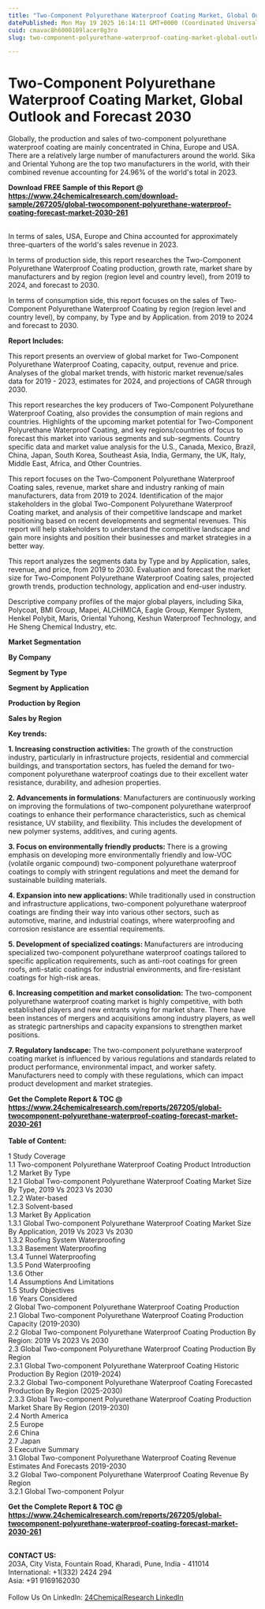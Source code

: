 ```yaml
---
title: "Two-Component Polyurethane Waterproof Coating Market, Global Outlook and Forecast 2030"
datePublished: Mon May 19 2025 16:14:11 GMT+0000 (Coordinated Universal Time)
cuid: cmavac8h6000109lacer8g3ro
slug: two-component-polyurethane-waterproof-coating-market-global-outlook-and-forecast-2030-1

---
```


# Two-Component Polyurethane Waterproof Coating Market, Global Outlook and Forecast 2030

<p>
</p><p>
Globally, the production and sales of two-component polyurethane waterproof coating are mainly concentrated in China, Europe and USA. There are a relatively large number of manufacturers around the world. Sika and Oriental Yuhong are the top two manufacturers in the world, with their combined revenue accounting for 24.96% of the world's total in 2023.</p><p>
</p><div><b>Download FREE Sample of this Report @ 
            <a href="https://www.24chemicalresearch.com/download-sample/267205/global-twocomponent-polyurethane-waterproof-coating-forecast-market-2030-261">
            https://www.24chemicalresearch.com/download-sample/267205/global-twocomponent-polyurethane-waterproof-coating-forecast-market-2030-261</a></b></div><br><p>
In terms of sales, USA, Europe and China accounted for approximately three-quarters of the world's sales revenue in 2023.</p><p>
</p><p>
In terms of production side, this report researches the Two-Component Polyurethane Waterproof Coating production, growth rate, market share by manufacturers and by region (region level and country level), from 2019 to 2024, and forecast to 2030.</p><p>
</p><p>
In terms of consumption side, this report focuses on the sales of Two-Component Polyurethane Waterproof Coating by region (region level and country level), by company, by Type and by Application. from 2019 to 2024 and forecast to 2030.</p><p>
</p><p>
<strong>Report Includes:</strong></p><p>
</p><p>
This report presents an overview of global market for Two-Component Polyurethane Waterproof Coating, capacity, output, revenue and price. Analyses of the global market trends, with historic market revenue/sales data for 2019 - 2023, estimates for 2024, and projections of CAGR through 2030.</p><p>
</p><p>
This report researches the key producers of Two-Component Polyurethane Waterproof Coating, also provides the consumption of main regions and countries. Highlights of the upcoming market potential for Two-Component Polyurethane Waterproof Coating, and key regions/countries of focus to forecast this market into various segments and sub-segments. Country specific data and market value analysis for the U.S., Canada, Mexico, Brazil, China, Japan, South Korea, Southeast Asia, India, Germany, the UK, Italy, Middle East, Africa, and Other Countries.</p><p>
</p><p>
This report focuses on the Two-Component Polyurethane Waterproof Coating sales, revenue, market share and industry ranking of main manufacturers, data from 2019 to 2024. Identification of the major stakeholders in the global Two-Component Polyurethane Waterproof Coating market, and analysis of their competitive landscape and market positioning based on recent developments and segmental revenues. This report will help stakeholders to understand the competitive landscape and gain more insights and position their businesses and market strategies in a better way.</p><p>
</p><p>
This report analyzes the segments data by Type and by Application, sales, revenue, and price, from 2019 to 2030. Evaluation and forecast the market size for Two-Component Polyurethane Waterproof Coating sales, projected growth trends, production technology, application and end-user industry.</p><p>
</p><p>
Descriptive company profiles of the major global players, including Sika, Polycoat, BMI Group, Mapei, ALCHIMICA, Eagle Group, Kemper System, Henkel Polybit, Maris, Oriental Yuhong, Keshun Waterproof Technology, and He Sheng Chemical Industry, etc.</p><p>
</p><p>
<strong>Market Segmentation</strong></p><p>
</p><p>
<strong>By Company</strong>
</p><p>
<strong>Segment by Type</strong></p><p>
</p><p>
<strong>Segment by Application</strong></p><p>
</p><p>
<strong>Production by Region</strong></p><p>
</p><p>
<strong>Sales by Region</strong></p><p>
</p><p>
<strong>Key trends:</strong></p><p>
<strong>1. Increasing construction activities:</strong> The growth of the construction industry, particularly in infrastructure projects, residential and commercial buildings, and transportation sectors, has fueled the demand for two-component polyurethane waterproof coatings due to their excellent water resistance, durability, and adhesion properties.</p><p>
<strong>2. Advancements in formulations</strong>: Manufacturers are continuously working on improving the formulations of two-component polyurethane waterproof coatings to enhance their performance characteristics, such as chemical resistance, UV stability, and flexibility. This includes the development of new polymer systems, additives, and curing agents.</p><p>
<strong>3. Focus on environmentally friendly products: </strong>There is a growing emphasis on developing more environmentally friendly and low-VOC (volatile organic compound) two-component polyurethane waterproof coatings to comply with stringent regulations and meet the demand for sustainable building materials.</p><p>
<strong>4. Expansion into new applications: </strong>While traditionally used in construction and infrastructure applications, two-component polyurethane waterproof coatings are finding their way into various other sectors, such as automotive, marine, and industrial coatings, where waterproofing and corrosion resistance are essential requirements.</p><p>
<strong>5. Development of specialized coatings: </strong>Manufacturers are introducing specialized two-component polyurethane waterproof coatings tailored to specific application requirements, such as anti-root coatings for green roofs, anti-static coatings for industrial environments, and fire-resistant coatings for high-risk areas.</p><p>
<strong>6. Increasing competition and market consolidation:</strong> The two-component polyurethane waterproof coating market is highly competitive, with both established players and new entrants vying for market share. There have been instances of mergers and acquisitions among industry players, as well as strategic partnerships and capacity expansions to strengthen market positions.</p><p>
<strong>7. Regulatory landscape:</strong> The two-component polyurethane waterproof coating market is influenced by various regulations and standards related to product performance, environmental impact, and worker safety. Manufacturers need to comply with these regulations, which can impact product development and market strategies.</p>

<div><b>Get the Complete Report & TOC @ 
            <a href="https://www.24chemicalresearch.com/reports/267205/global-twocomponent-polyurethane-waterproof-coating-forecast-market-2030-261">
            https://www.24chemicalresearch.com/reports/267205/global-twocomponent-polyurethane-waterproof-coating-forecast-market-2030-261</a></b></div><br>
            <b>Table of Content:</b><p>1 Study Coverage<br />
1.1 Two-component Polyurethane Waterproof Coating Product Introduction<br />
1.2 Market By Type<br />
1.2.1 Global Two-component Polyurethane Waterproof Coating Market Size By Type, 2019 Vs 2023 Vs 2030<br />
1.2.2 Water-based<br />
1.2.3 Solvent-based<br />
1.3 Market By Application<br />
1.3.1 Global Two-component Polyurethane Waterproof Coating Market Size By Application, 2019 Vs 2023 Vs 2030<br />
1.3.2 Roofing System Waterproofing<br />
1.3.3 Basement Waterproofing<br />
1.3.4 Tunnel Waterproofing<br />
1.3.5 Pond Waterproofing<br />
1.3.6 Other<br />
1.4 Assumptions And Limitations<br />
1.5 Study Objectives<br />
1.6 Years Considered<br />
2 Global Two-component Polyurethane Waterproof Coating Production<br />
2.1 Global Two-component Polyurethane Waterproof Coating Production Capacity (2019-2030)<br />
2.2 Global Two-component Polyurethane Waterproof Coating Production By Region: 2019 Vs 2023 Vs 2030<br />
2.3 Global Two-component Polyurethane Waterproof Coating Production By Region<br />
2.3.1 Global Two-component Polyurethane Waterproof Coating Historic Production By Region (2019-2024)<br />
2.3.2 Global Two-component Polyurethane Waterproof Coating Forecasted Production By Region (2025-2030)<br />
2.3.3 Global Two-component Polyurethane Waterproof Coating Production Market Share By Region (2019-2030)<br />
2.4 North America<br />
2.5 Europe<br />
2.6 China<br />
2.7 Japan<br />
3 Executive Summary<br />
3.1 Global Two-component Polyurethane Waterproof Coating Revenue Estimates And Forecasts 2019-2030<br />
3.2 Global Two-component Polyurethane Waterproof Coating Revenue By Region<br />
3.2.1 Global Two-component Polyur</p>

<div><b>Get the Complete Report & TOC @ 
            <a href="https://www.24chemicalresearch.com/reports/267205/global-twocomponent-polyurethane-waterproof-coating-forecast-market-2030-261">
            https://www.24chemicalresearch.com/reports/267205/global-twocomponent-polyurethane-waterproof-coating-forecast-market-2030-261</a></b></div><br>

<b>CONTACT US:</b><br>
            203A, City Vista, Fountain Road, Kharadi, Pune, India - 411014<br>
            International: +1(332) 2424 294<br>
            Asia: +91 9169162030 <br><br>
            Follow Us On LinkedIn: <a href="https://www.linkedin.com/company/24chemicalresearch/">24ChemicalResearch LinkedIn</a>